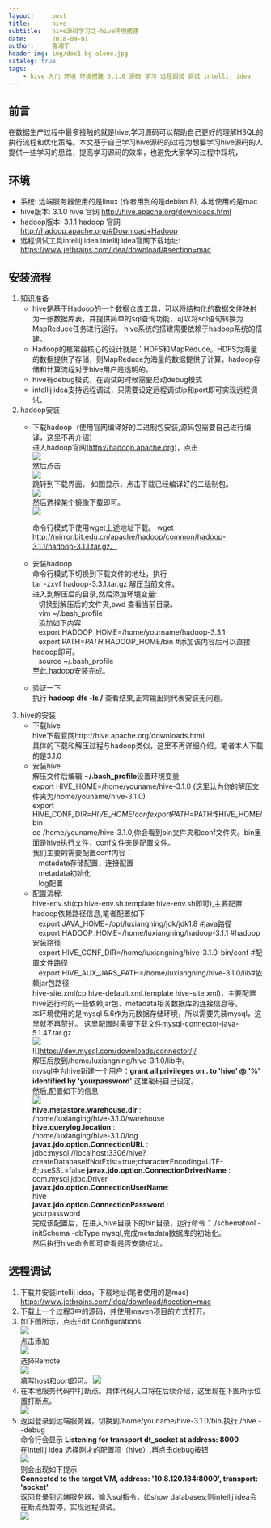 ```yaml
---
layout:     post
title:      hive
subtitle:   hive源码学习之-hive环境搭建
date:       2018-09-01
author:     鲁湘宁
header-img: img/doc1-bg-alone.jpg
catalog: true
tags:
    - hive 入门 环境 环境搭建 3.1.0 源码 学习 远程调试 调试 intellij idea
---
```

## 前言

在数据生产过程中最多接触的就是hive,学习源码可以帮助自己更好的理解HSQL的执行流程和优化策略。本文基于自己学习hive源码的过程为想要学习hive源码的人提供一些学习的思路，提高学习源码的效率，也避免大家学习过程中踩坑，

## 环境
* 系统: 远端服务器使用的是linux (作者用到的是debian 8), 本地使用的是mac
* hive版本: 3.1.0
	hive 官网 http://hive.apache.org/downloads.html
* hadoop版本: 3.1.1
 	hadoop 官网 http://hadoop.apache.org/#Download+Hadoop
* 远程调试工具intellij idea
	intellij idea官网下载地址: https://www.jetbrains.com/idea/download/#section=mac

## 安装流程

1. 知识准备
	* hive是基于Hadoop的一个数据仓库工具，可以将结构化的数据文件映射为一张数据库表，并提供简单的sql查询功能，可以将sql语句转换为MapReduce任务进行运行。
	hive系统的搭建需要依赖于hadoop系统的搭建。
	* Hadoop的框架最核心的设计就是：HDFS和MapReduce。HDFS为海量的数据提供了存储，则MapReduce为海量的数据提供了计算。hadoop存储和计算流程对于hive用户是透明的。
    * hive有debug模式，在调试的时候需要启动debug模式
    * intellij idea支持远程调试，只需要设定远程调试ip和port即可实现远程调试。
2. hadoop安装
    * 下载hadoop（使用官网编译好的二进制包安装,源码包需要自己进行编译，这里不再介绍）  
    	进入hadoop官网(http://hadoop.apache.org)，点击  
    	![](https://luxiangning.github.io/img/hive/hadoop-download_1.jpg)   
    	然后点击  
    	![](https://luxiangning.github.io/img/hive/hadoop-download_2.jpg)   
    	跳转到下载界面。
    	如图显示，点击下载已经编译好的二级制包。  
    	![](https://luxiangning.github.io/img/hive/hadoop-download_3.jpg)   
    	然后选择某个镜像下载即可。  
    	![](https://luxiangning.github.io/img/hive/hadoop-download_4.jpg)   

    	命令行模式下使用wget上述地址下载。 wget http://mirror.bit.edu.cn/apache/hadoop/common/hadoop-3.1.1/hadoop-3.1.1.tar.gz。
    * 安装hadoop  
    	命令行模式下切换到下载文件的地址，执行  
	   tar -zxvf hadoop-3.3.1.tar.gz 解压当前文件。  
    	进入到解压后的目录,然后添加环境变量:  
    	&nbsp;&nbsp; 切换到解压后的文件夹,pwd 查看当前目录。  
    	&nbsp;&nbsp; vim ~/.bash_profile  
    	&nbsp;&nbsp; 添加如下内容  
    	&nbsp;&nbsp; export HADOOP_HOME=/home/yourname/hadoop-3.3.1  
    	&nbsp;&nbsp; export PATH=$PATH:$HADOOP_HOME/bin #添加该内容后可以直接hadoop即可。  
    	&nbsp;&nbsp; source ~/.bash_profile  
    	至此,hadoop安装完成。  
    * 验证一下  
       执行 **hadoop dfs -ls /** 查看结果,正常输出则代表安装无问题。
3. hive的安装
	* 下载hive  
	hive下载官网http://hive.apache.org/downloads.html  
	具体的下载和解压过程与hadoop类似，这里不再详细介绍。笔者本人下载的是3.1.0
	* 安装hive  
	解压文件后编辑 **~/.bash_profile**设置环境变量  
	export HIVE_HOME=/home/youname/hive-3.1.0 (这里认为你的解压文件夹为/home/youname/hive-3.1.0)  
	export HIVE\_CONF\_DIR=$HIVE\_HOME/conf   
	export PATH=$PATH:$HIVE\_HOME/bin  
	cd /home/youname/hive-3.1.0,你会看到bin文件夹和conf文件夹。bin里面是hive执行文件，conf文件夹是配置文件。  
	我们主要的需要配置conf内容：  
	&nbsp;&nbsp; metadata存储配置，连接配置  
	&nbsp;&nbsp; metadata初始化  
	&nbsp;&nbsp; log配置  
	* 配置流程:  
	hive-env.sh(cp hive-env.sh.template hive-env.sh即可),主要配置hadoop依赖路径信息,笔者配置如下:  
	&nbsp;&nbsp;&nbsp;export JAVA_HOME=/opt/luxiangning/jdk/jdk1.8  #java路径  
   &nbsp;&nbsp;&nbsp;export HADOOP\_HOME=/home/luxiangning/hadoop-3.1.1 #hadoop安装路径  
   &nbsp;&nbsp;&nbsp;export HIVE\_CONF\_DIR=/home/luxiangning/hive-3.1.0-bin/conf #配置文件路径  
   &nbsp;&nbsp;&nbsp;export HIVE_AUX_JARS_PATH=/home/luxiangning/hive-3.1.0/lib#依赖jar包路径    
   hive-site.xml(cp hive-default.xml.template hive-site.xml)，主要配置hive运行时的一些依赖jar包、metadata相关数据库的连接信息等。  
   本环境使用的是mysql 5.6作为元数据存储环境，所以需要先装mysql，这里就不再赘述。
   这里配置时需要下载文件mysql-connector-java-5.1.47.tar.gz  
   ![](https://luxiangning.github.io/img/hive/mysql-config.jpg)  
   ![]https://dev.mysql.com/downloads/connector/j/  
   解压后放到/home/luxiangning/hive-3.1.0/lib中。  
   mysql中为hive新建一个用户：**grant all privileges on . to 'hive' @ '%' identified by 'yourpassword'**,这里密码自己设定。    
   然后,配置如下的信息   
   ![](https://luxiangning.github.io/img/hive/hive-site.jpg)  
    **hive.metastore.warehouse.dir** :  
    /home/luxianging/hive-3.1.0/warehouse  
    **hive.querylog.location** :  
    /home/luxianging/hive-3.1.0/log  
    **javax.jdo.option.ConnectionURL** :  
    jdbc:mysql://localhost:3306/hive?createDatabaseIfNotExist=true;characterEncoding=UTF-8;useSSL=false
    **javax.jdo.option.ConnectionDriverName** :  
    com.mysql.jdbc.Driver  
    **javax.jdo.option.ConnectionUserName**:  
    hive  
    **javax.jdo.option.ConnectionPassword** :  
    yourpassword    
   完成该配置后，在进入hive目录下的bin目录，运行命令：./schematool -initSchema -dbType mysql,完成metadata数据库的初始化。   
   然后执行hive命令即可查看是否安装成功。

## 远程调试
1. 下载并安装intellij idea，下载地址(笔者使用的是mac)  
    https://www.jetbrains.com/idea/download/#section=mac
2. 下载上一个过程3中的源码，并使用maven项目的方式打开。
3. 如下图所示，点击Edit Configurations  
   ![](https://luxiangning.github.io/img/hive/remote-debug_1.jpg)  
   点击添加  
   ![](https://luxiangning.github.io/img/hive/remote-debug_2.jpg)  
   选择Remote  
   ![](https://luxiangning.github.io/img/hive/remote-debug_3.jpg)  
   填写host和port即可。
   ![](https://luxiangning.github.io/img/hive/remote-debug_4.jpg)   
4. 在本地服务代码中打断点。具体代码入口将在后续介绍，这里现在下图所示位置打断点。  
    ![](https://luxiangning.github.io/img/hive/remote-debug_5.jpg)  
5. 返回登录到远端服务器，切换到/home/youname/hive-3.1.0/bin,执行./hive --debug  
	命令行会显示 **Listening for transport dt_socket at address: 8000**  
	在intellij idea 选择刚才的配置项（hive）,再点击debug按钮  
	![](https://luxiangning.github.io/img/hive/remote-debug_6.jpg)  
	则会出现如下提示  
	**Connected to the target VM, address: '10.8.120.184:8000', transport: 'socket'**  
	返回登录到远端服务器，输入sql指令，如show databases;则intellij idea会在断点处暂停，实现远程调试。  
	![](https://luxiangning.github.io/img/hive/remote-debug_7.jpg)  



